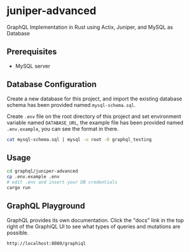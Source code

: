 # juniper-advanced

GraphQL Implementation in Rust using Actix, Juniper, and MySQL as Database

## Prerequisites

- MySQL server

## Database Configuration

Create a new database for this project, and import the existing database schema has been provided named `mysql-schema.sql`.

Create `.env` file on the root directory of this project and set environment variable named `DATABASE_URL`, the example file has been provided named `.env.example`, you can see the format in there.

```sh
cat mysql-schema.sql | mysql -u root -D graphql_testing
```

## Usage

```sh
cd graphql/juniper-advanced
cp .env.example .env
# edit .env and insert your DB credentials
cargo run
```

## GraphQL Playground

GraphQL provides its own documentation. Click the "docs" link in the top right of the GraphiQL UI to see what types of queries and mutations are possible.

```
http://localhost:8080/graphiql
```
